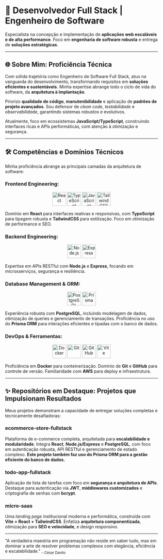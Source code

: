 # 🚀 Desenvolvedor Full Stack | Engenheiro de Software

Especialista na concepção e implementação de **aplicações web escaláveis e de alta performance**.
Foco em **engenharia de software robusta** e entrega de **soluções estratégicas**.

---

## 🌐 Sobre Mim: Proficiência Técnica

Com sólida trajetória como Engenheiro de Software Full Stack, atuo na vanguarda do desenvolvimento, transformando requisitos em **soluções eficientes e sustentáveis**. Minha expertise abrange todo o ciclo de vida do software, da **arquitetura à implantação**.

Priorizo **qualidade de código**, **manutenibilidade** e aplicação de **padrões de projeto avançados**. Sou defensor de *clean code*, *testabilidade* e *observabilidade*, garantindo sistemas robustos e evolutivos.

Atualmente, foco em ecossistemas **JavaScript/TypeScript**, construindo interfaces ricas e APIs performáticas, com atenção à otimização e segurança.

---

## 🛠️ Competências e Domínios Técnicos

Minha proficiência abrange as principais camadas da arquitetura de software:

### Frontend Engineering:

<p align="center">
<img src="https://cdn.jsdelivr.net/gh/devicons/devicon/icons/react/react-original.svg" width="45" title="React"/>
<img src="https://cdn.jsdelivr.net/gh/devicons/devicon/icons/typescript/typescript-plain.svg" width="45" title="TypeScript"/>
<img src="https://cdn.jsdelivr.net/gh/devicons/devicon/icons/javascript/javascript-plain.svg" width="45" title="JavaScript"/>
<img src="https://cdn.jsdelivr.net/gh/devicons/devicon@latest/icons/tailwindcss/tailwindcss-original.svg" width="45" title="TailwindCSS"/>
<!-- <img src="https://cdn.jsdelivr.net/gh/devicons/devicon@latest/icons/html5/html5-original.svg" width="45" title="HTML5"/>
<img src="https://cdn.jsdelivr.net/gh/devicons/devicon@latest/icons/css3/css3-original.svg" width="45" title="CSS3"/> -->
</p>

Domínio em **React** para interfaces reativas e responsivas, com **TypeScript** para tipagem robusta e **TailwindCSS** para estilização. Foco em otimização de performance e SEO.

### Backend Engineering:

<p align="center">
<img src="https://cdn.jsdelivr.net/gh/devicons/devicon/icons/nodejs/nodejs-plain.svg" width="45" title="Node.js"/>
<img src="https://cdn.jsdelivr.net/gh/devicons/devicon/icons/express/express-original.svg" width="45" title="Express"/>
</p>

Expertise em APIs RESTful com **Node.js** e **Express**, focando em microsserviços, segurança e resiliência.

### Database Management & ORM:

<p align="center">
<img src="https://cdn.jsdelivr.net/gh/devicons/devicon/icons/postgresql/postgresql-plain.svg" width="45" title="PostgreSQL"/>
<img src="https://cdn.jsdelivr.net/gh/devicons/devicon@latest/icons/prisma/prisma-original.svg" width="45" title="Prisma"/>
</p>

Experiência robusta com **PostgreSQL**, incluindo modelagem de dados, otimização de queries e gerenciamento de transações. Proficiência no uso do **Prisma ORM** para interações eficientes e tipadas com o banco de dados.

### DevOps & Ferramentas:

<p align="center">
<img src="https://cdn.jsdelivr.net/gh/devicons/devicon/icons/docker/docker-plain.svg" width="45" title="Docker"/>
<img src="https://cdn.jsdelivr.net/gh/devicons/devicon/icons/git/git-plain.svg" width="45" title="Git"/>
<img src="https://cdn.jsdelivr.net/gh/devicons/devicon/icons/github/github-original.svg" width="45" title="GitHub"/>
<img src="https://cdn.jsdelivr.net/gh/devicons/devicon/icons/vite/vite-original.svg" width="45" title="Vite"/>
</p>

Proficiência em **Docker** para conteinerização. Domínio de **Git** e **GitHub** para controle de versão. Familiaridade com **AWS** para deploy e infraestrutura.

---

## ✨ Repositórios em Destaque: Projetos que Impulsionam Resultados

Meus projetos demonstram a capacidade de entregar soluções completas e tecnicamente desafiadoras:

### ecommerce-store-fullstack

Plataforma de e-commerce completa, arquitetada para **escalabilidade e modularidade**. Integra **React**, **Node.js/Express** e **PostgreSQL**, com foco em autenticação robusta, API RESTful e gerenciamento de estado complexo. **Este projeto também faz uso do Prisma ORM para a gestão eficiente do banco de dados.**

### todo-app-fullstack

Aplicação de lista de tarefas com foco em **segurança e arquitetura de APIs**. Destaque para autenticação via **JWT**, **middlewares customizados** e criptografia de senhas com **bcrypt**.

### micro-saas

Uma *landing page* institucional moderna e performática, construída com **Vite + React + TailwindCSS**. Enfatiza **arquitetura componentizada**, otimização para **SEO e velocidade**, e design responsivo.

---

"A verdadeira maestria em programação não reside em saber tudo, mas em dominar a arte de resolver problemas complexos com elegância, eficiência e escalabilidade."
<sub>– César Danilo</sub>
